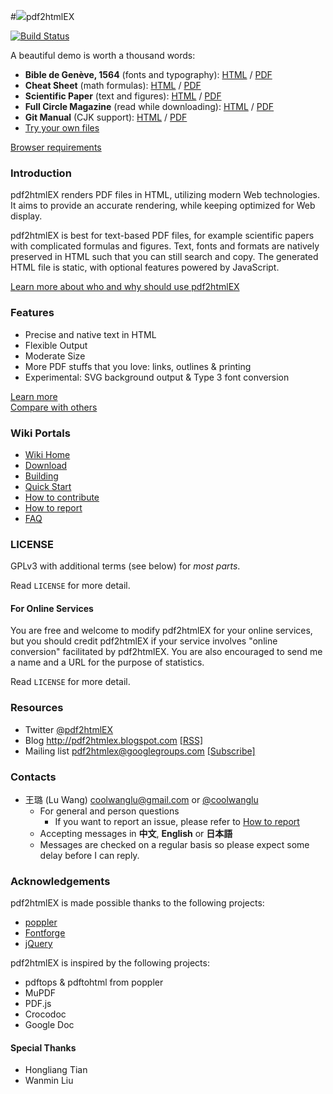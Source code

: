 #![](http://coolwanglu.github.io/pdf2htmlEX/images/pdf2htmlEX-64x64.png)pdf2htmlEX 

[![Build Status](https://travis-ci.org/coolwanglu/pdf2htmlEX.png?branch=master)](https://travis-ci.org/coolwanglu/pdf2htmlEX)

A beautiful demo is worth a thousand words:

- **Bible de Genève, 1564** (fonts and typography): [HTML](http://coolwanglu.github.com/pdf2htmlEX/demo/geneve.html) / [PDF](https://github.com/raphink/geneve_1564/raw/master/geneve_1564.pdf)
- **Cheat Sheet** (math formulas): [HTML](http://coolwanglu.github.com/pdf2htmlEX/demo/cheat.html) / [PDF](http://www.tug.org/texshowcase/cheat.pdf)
- **Scientific Paper** (text and figures): [HTML](http://coolwanglu.github.com/pdf2htmlEX/demo/demo.html) / [PDF](http://citeseerx.ist.psu.edu/viewdoc/download?doi=10.1.1.148.349&rep=rep1&type=pdf)
- **Full Circle Magazine** (read while downloading): [HTML](http://coolwanglu.github.com/pdf2htmlEX/demo/issue65_en.html) / [PDF](http://dl.fullcirclemagazine.org/issue65_en.pdf)
- **Git Manual** (CJK support): [HTML](http://coolwanglu.github.com/pdf2htmlEX/demo/chn.html) / [PDF](http://files.cnblogs.com/phphuaibei/git%E6%90%AD%E5%BB%BA.pdf)
- [Try your own files](https://github.com/coolwanglu/pdf2htmlEX/wiki/UploadDemo)

[Browser requirements](https://github.com/coolwanglu/pdf2htmlEX/wiki/Browser-Requirements)
 
### Introduction

pdf2htmlEX renders PDF files in HTML, utilizing modern Web technologies.
It aims to provide an accurate rendering, while keeping optimized for Web display.

pdf2htmlEX is best for text-based PDF files, for example scientific papers with complicated formulas and figures.
Text, fonts and formats are natively preserved in HTML such that you can still search and copy.
The generated HTML file is static, with optional features powered by JavaScript.

[Learn more about who and why should use pdf2htmlEX](https://github.com/coolwanglu/pdf2htmlEX/wiki/Introduction)

### Features

* Precise and native text in HTML
* Flexible Output
* Moderate Size
* More PDF stuffs that you love: links, outlines & printing
* Experimental: SVG background output & Type 3 font conversion

[Learn more](https://github.com/coolwanglu/pdf2htmlEX/wiki/Feature-List)   
[Compare with others](https://github.com/coolwanglu/pdf2htmlEX/wiki/Comparison)

### Wiki Portals

 * [Wiki Home](https://github.com/coolwanglu/pdf2htmlEX/wiki)
 * [Download](https://github.com/coolwanglu/pdf2htmlEX/wiki/Download)
 * [Building](https://github.com/coolwanglu/pdf2htmlEX/wiki/Building)
 * [Quick Start](https://github.com/coolwanglu/pdf2htmlEX/wiki/QuickStart)
 * [How to contribute](https://github.com/coolwanglu/pdf2htmlEX/wiki/Contribute)
 * [How to report](https://github.com/coolwanglu/pdf2htmlEX/wiki/How-to-report)
 * [FAQ](https://github.com/coolwanglu/pdf2htmlEX/wiki/FAQ)

### LICENSE

GPLv3 with additional terms (see below) for *most parts*.
                                                     
Read `LICENSE` for more detail.

#### For Online Services

You are free and welcome to modify pdf2htmlEX for your online services, 
but you should credit pdf2htmlEX if your service involves "online conversion" facilitated by pdf2htmlEX.
You are also encouraged to send me a name and a URL for the purpose of statistics.

Read `LICENSE` for more detail.
                                                    
### Resources

* Twitter [@pdf2htmlEX](https://twitter.com/pdf2htmlEX)
* Blog <http://pdf2htmlex.blogspot.com> [[RSS]](http://pdf2htmlex.blogspot.com/feeds/posts/default)
* Mailing list <pdf2htmlex@googlegroups.com> [[Subscribe]](https://groups.google.com/forum/#!forum/pdf2htmlex)
  
### Contacts

* 王璐 (Lu Wang) <coolwanglu@gmail.com> or [@coolwanglu](https://twitter.com/coolwanglu)
  - For general and person questions
    - If you want to report an issue, please refer to [How to report](https://github.com/coolwanglu/pdf2htmlEX/wiki/How-to-report)
  - Accepting messages in **中文**, **English** or **日本語**
  - Messages are checked on a regular basis so please expect some delay before I can reply.
  

<!--
* IRC Channel [irc://irc.freenode.net/pdf2htmlEX](irc://irc.freenode.net/pdf2htmlEX)
-->

### Acknowledgements

pdf2htmlEX is made possible thanks to the following projects:

* [poppler](http://poppler.freedesktop.org/)
* [Fontforge](http://fontforge.org/)
* [jQuery](http://jquery.com/)

pdf2htmlEX is inspired by the following projects:

* pdftops & pdftohtml from poppler 
* MuPDF
* PDF.js
* Crocodoc
* Google Doc

#### Special Thanks

* Hongliang Tian
* Wanmin Liu 

